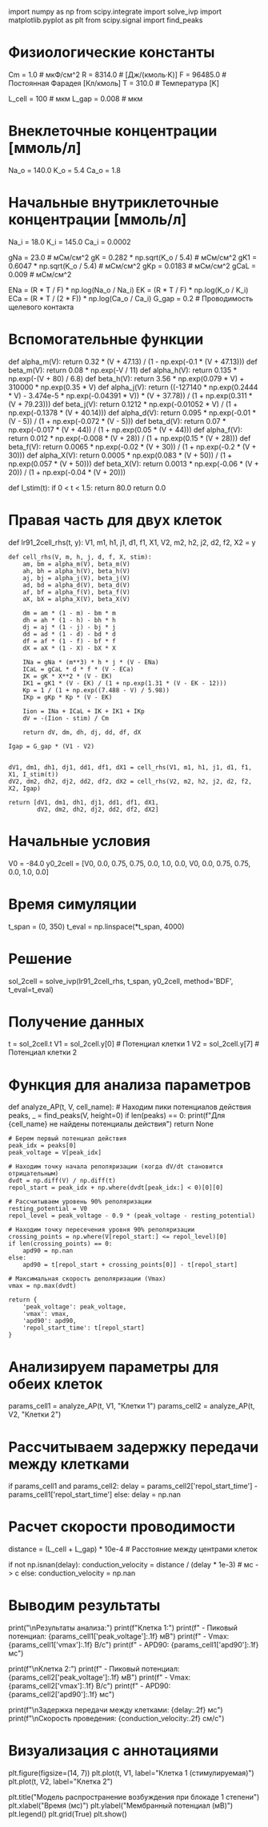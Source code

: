 import numpy as np
from scipy.integrate import solve_ivp
import matplotlib.pyplot as plt
from scipy.signal import find_peaks

# Физиологические константы
Cm = 1.0      # мкФ/см^2
R = 8314.0       #   [Дж/(кмоль·K)]
F = 96485.0      # Постоянная Фарадея [Кл/кмоль]
T = 310.0        # Температура [K]

L_cell = 100  #  мкм
L_gap = 0.008  #  мкм

# Внеклеточные концентрации [ммоль/л]
Na_o = 140.0
K_o = 5.4
Ca_o = 1.8

# Начальные внутриклеточные концентрации [ммоль/л]
Na_i = 18.0
K_i = 145.0
Ca_i = 0.0002

gNa = 23.0    # мСм/см^2
gK = 0.282 * np.sqrt(K_o / 5.4)   # мСм/см^2
gK1 = 0.6047 * np.sqrt(K_o / 5.4) # мСм/см^2
gKp = 0.0183  # мСм/см^2
gCaL = 0.009 # мСм/см^2

ENa = (R * T / F) * np.log(Na_o / Na_i)
EK = (R * T / F) * np.log(K_o / K_i)
ECa = (R * T / (2 * F)) * np.log(Ca_o / Ca_i)
G_gap = 0.2  # Проводимость щелевого контакта

# Вспомогательные функции
def alpha_m(V): return 0.32 * (V + 47.13) / (1 - np.exp(-0.1 * (V + 47.13)))
def beta_m(V): return 0.08 * np.exp(-V / 11)
def alpha_h(V): return 0.135 * np.exp(-(V + 80) / 6.8)
def beta_h(V): return 3.56 * np.exp(0.079 * V) + 310000 * np.exp(0.35 * V)
def alpha_j(V): return ((-127140 * np.exp(0.2444 * V) - 3.474e-5 * np.exp(-0.04391 * V)) * (V + 37.78)) / (1 + np.exp(0.311 * (V + 79.23)))
def beta_j(V): return 0.1212 * np.exp(-0.01052 * V) / (1 + np.exp(-0.1378 * (V + 40.14)))
def alpha_d(V): return 0.095 * np.exp(-0.01 * (V - 5)) / (1 + np.exp(-0.072 * (V - 5)))
def beta_d(V): return 0.07 * np.exp(-0.017 * (V + 44)) / (1 + np.exp(0.05 * (V + 44)))
def alpha_f(V): return 0.012 * np.exp(-0.008 * (V + 28)) / (1 + np.exp(0.15 * (V + 28)))
def beta_f(V): return 0.0065 * np.exp(-0.02 * (V + 30)) / (1 + np.exp(-0.2 * (V + 30)))
def alpha_X(V): return 0.0005 * np.exp(0.083 * (V + 50)) / (1 + np.exp(0.057 * (V + 50)))
def beta_X(V): return 0.0013 * np.exp(-0.06 * (V + 20)) / (1 + np.exp(-0.04 * (V + 20)))

def I_stim(t):
    if 0 < t < 1.5:
        return 80.0
    return 0.0

# Правая часть для двух клеток
def lr91_2cell_rhs(t, y):
    V1, m1, h1, j1, d1, f1, X1, V2, m2, h2, j2, d2, f2, X2 = y

    def cell_rhs(V, m, h, j, d, f, X, stim):
        am, bm = alpha_m(V), beta_m(V)
        ah, bh = alpha_h(V), beta_h(V)
        aj, bj = alpha_j(V), beta_j(V)
        ad, bd = alpha_d(V), beta_d(V)
        af, bf = alpha_f(V), beta_f(V)
        aX, bX = alpha_X(V), beta_X(V)

        dm = am * (1 - m) - bm * m
        dh = ah * (1 - h) - bh * h
        dj = aj * (1 - j) - bj * j
        dd = ad * (1 - d) - bd * d
        df = af * (1 - f) - bf * f
        dX = aX * (1 - X) - bX * X

        INa = gNa * (m**3) * h * j * (V - ENa)
        ICaL = gCaL * d * f * (V - ECa)
        IK = gK * X**2 * (V - EK)
        IK1 = gK1 * (V - EK) / (1 + np.exp(1.31 * (V - EK - 12)))
        Kp = 1 / (1 + np.exp((7.488 - V) / 5.98))
        IKp = gKp * Kp * (V - EK)

        Iion = INa + ICaL + IK + IK1 + IKp
        dV = -(Iion - stim) / Cm

        return dV, dm, dh, dj, dd, df, dX

    Igap = G_gap * (V1 - V2)


    dV1, dm1, dh1, dj1, dd1, df1, dX1 = cell_rhs(V1, m1, h1, j1, d1, f1, X1, I_stim(t))
    dV2, dm2, dh2, dj2, dd2, df2, dX2 = cell_rhs(V2, m2, h2, j2, d2, f2, X2, Igap)

    return [dV1, dm1, dh1, dj1, dd1, df1, dX1,
            dV2, dm2, dh2, dj2, dd2, df2, dX2]

# Начальные условия
V0 = -84.0
y0_2cell = [V0, 0.0, 0.75, 0.75, 0.0, 1.0, 0.0,
            V0, 0.0, 0.75, 0.75, 0.0, 1.0, 0.0]

# Время симуляции
t_span = (0, 350)
t_eval = np.linspace(*t_span, 4000)

# Решение
sol_2cell = solve_ivp(lr91_2cell_rhs, t_span, y0_2cell, method='BDF', t_eval=t_eval)

# Получение данных
t = sol_2cell.t
V1 = sol_2cell.y[0]  # Потенциал клетки 1
V2 = sol_2cell.y[7]  # Потенциал клетки 2

# Функция для анализа параметров
def analyze_AP(t, V, cell_name):
    # Находим пики потенциалов действия
    peaks, _ = find_peaks(V, height=0)
    if len(peaks) == 0:
        print(f"Для {cell_name} не найдены потенциалы действия")
        return None

    # Берем первый потенциал действия
    peak_idx = peaks[0]
    peak_voltage = V[peak_idx]

    # Находим точку начала реполяризации (когда dV/dt становится отрицательным)
    dvdt = np.diff(V) / np.diff(t)
    repol_start = peak_idx + np.where(dvdt[peak_idx:] < 0)[0][0]

    # Рассчитываем уровень 90% реполяризации
    resting_potential = V0
    repol_level = peak_voltage - 0.9 * (peak_voltage - resting_potential)

    # Находим точку пересечения уровня 90% реполяризации
    crossing_points = np.where(V[repol_start:] <= repol_level)[0]
    if len(crossing_points) == 0:
        apd90 = np.nan
    else:
        apd90 = t[repol_start + crossing_points[0]] - t[repol_start]

    # Максимальная скорость деполяризации (Vmax)
    vmax = np.max(dvdt)

    return {
        'peak_voltage': peak_voltage,
        'vmax': vmax,
        'apd90': apd90,
        'repol_start_time': t[repol_start]
    }

# Анализируем параметры для обеих клеток
params_cell1 = analyze_AP(t, V1, "Клетки 1")
params_cell2 = analyze_AP(t, V2, "Клетки 2")

# Рассчитываем задержку передачи между клетками
if params_cell1 and params_cell2:
    delay = params_cell2['repol_start_time'] - params_cell1['repol_start_time']
else:
    delay = np.nan

# Расчет скорости проводимости

distance = (L_cell + L_gap) * 10e-4  # Расстояние между центрами клеток

if not np.isnan(delay):
    conduction_velocity = distance / (delay * 1e-3)  # мс -> с
else:
    conduction_velocity = np.nan

# Выводим результаты
print("\nРезультаты анализа:")
print(f"Клетка 1:")
print(f"  - Пиковый потенциал: {params_cell1['peak_voltage']:.1f} мВ")
print(f"  - Vmax: {params_cell1['vmax']:.1f} В/с")
print(f"  - APD90: {params_cell1['apd90']:.1f} мс")

print(f"\nКлетка 2:")
print(f"  - Пиковый потенциал: {params_cell2['peak_voltage']:.1f} мВ")
print(f"  - Vmax: {params_cell2['vmax']:.1f} В/с")
print(f"  - APD90: {params_cell2['apd90']:.1f} мс")

print(f"\nЗадержка передачи между клетками: {delay:.2f} мс")
print(f"\nСкорость проведения: {conduction_velocity:.2f} см/с")

# Визуализация с аннотациями
plt.figure(figsize=(14, 7))
plt.plot(t, V1, label="Клетка 1 (стимулируемая)")
plt.plot(t, V2, label="Клетка 2")

plt.title("Модель распространение возбуждения при блокаде 1 степени")
plt.xlabel("Время (мс)")
plt.ylabel("Мембранный потенциал (мВ)")
plt.legend()
plt.grid(True)
plt.show()
